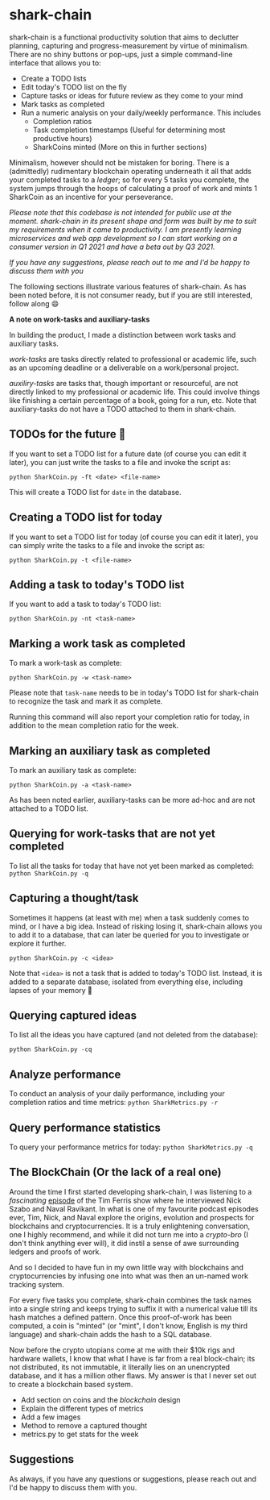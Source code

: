 # shark-chain #
shark-chain is a functional productivity solution that aims to declutter planning, capturing and progress-measurement by virtue of minimalism. There are no shiny buttons or pop-ups, just a simple command-line interface that allows you to: 

- Create a TODO lists
- Edit today's TODO list on the fly
- Capture tasks or ideas for future review as they come to your mind
- Mark tasks as completed
- Run a numeric analysis on your daily/weekly performance. This includes
   - Completion ratios
   - Task completion timestamps (Useful for determining most productive hours)
   - SharkCoins minted (More on this in further sections)

Minimalism, however should not be mistaken for boring. There is a (admittedly) rudimentary blockchain operating underneath it all that adds your completed tasks to a _ledger_; so for every 5 tasks you complete, the system jumps through the hoops of calculating a proof of work and mints 1 SharkCoin as an incentive for your perseverance. 

_Please note that this codebase is not intended for public use at the moment. shark-chain in its present shape and form was built by me to suit my requirements when it came to productivity. I am presently learning microservices and web app development so I can start working on a consumer version in Q1 2021 and have a beta out by Q3 2021._

_If you have any suggestions, please reach out to me and I'd be happy to discuss them with you_


The following sections illustrate various features of shark-chain. As has been noted before, it is not consumer ready, but if you are still interested, follow along :smile: 

**A note on work-tasks and auxiliary-tasks**

In building the product, I made a distinction between work tasks and auxiliary tasks. 

_work-tasks_ are tasks directly related to professional or academic life, such as an upcoming deadline or a deliverable on a work/personal project. 

_auxiliry-tasks_ are tasks that, though important or resourceful, are not directly linked to my professional or academic life. This could involve things like finishing a certain percentage of a book, going for a run, etc. Note that auxiliary-tasks do not have a TODO attached to them in shark-chain.

## TODOs for the future :calendar: ##

If you want to set a TODO list for a future date (of course you can edit it later), you can just write the tasks to a file and invoke the script as: 

`python SharkCoin.py -ft <date> <file-name>`

This will create a TODO list for `date` in the database. 

## Creating a TODO list for today ##
If you want to set a TODO list for today (of course you can edit it later), you can simply write the tasks to a file and invoke the script as: 

`python SharkCoin.py -t <file-name>`

## Adding a task to today's TODO list ##

If you want to add a task to today's TODO list: 

`python SharkCoin.py -nt <task-name>`

## Marking a work task as completed ##
To mark a work-task as complete: 

`python SharkCoin.py -w <task-name>`

Please note that `task-name` needs to be in today's TODO list for shark-chain to recognize the task and mark it as complete.

Running this command will also report your completion ratio for today, in addition to the mean completion ratio for the week. 

## Marking an auxiliary task as completed ##

To mark an auxiliary task as complete: 

`python SharkCoin.py -a <task-name>`

As has been noted earlier, auxiliary-tasks can be more ad-hoc and are not attached to a TODO list. 

## Querying for work-tasks that are not yet completed ##

To list all the tasks for today that have not yet been marked as completed: 
`python SharkCoin.py -q`

## Capturing a thought/task ##

Sometimes it happens (at least with me) when a task suddenly comes to mind, or I have a big idea. Instead of risking losing it, shark-chain allows you to add it to a database, that can later be queried for you to investigate or explore it further. 

`python SharkCoin.py -c <idea>`

Note that `<idea>` is not a task that is added to today's TODO list. Instead, it is added to a separate database, isolated from everything else, including lapses of your memory :brain:

## Querying captured ideas ## 

To list all the ideas you have captured (and not deleted from the database): 

`python SharkCoin.py -cq`

## Analyze performance ##

To conduct an analysis of your daily performance, including your completion ratios and time metrics: 
`python SharkMetrics.py -r`

## Query performance statistics ##

To query your performance metrics for today:
`python SharkMetrics.py -q`

## The BlockChain (Or the lack of a real one) ##

Around the time I first started developing shark-chain, I was listening to a _fascinating_ [episode](#https://tim.blog/2017/06/04/nick-szabo/) of the Tim Ferris show where he interviewed Nick Szabo and Naval Ravikant. In what is one of my favourite podcast episodes ever, Tim, Nick, and Naval explore the origins, evolution and prospects for blockchains and cryptocurrencies. It is a truly enlightening conversation, one I highly recommend, and while it did not turn me into a _crypto-bro_ (I don't think anything ever will), it did instil a sense of awe surrounding ledgers and proofs of work. 

And so I decided to have fun in my own little way with blockchains and cryptocurrencies by infusing one into what was then an un-named work tracking system. 

For every five tasks you complete, shark-chain combines the task names into a single string and keeps trying to suffix it with a numerical value till its hash matches a defined pattern. Once this proof-of-work has been computed, a coin is "minted" (or "mint", I don't know, English is my third language) and shark-chain adds the hash to a SQL database. 

Now before the crypto utopians come at me with their $10k rigs and hardware wallets, I know that what I have is far from a real block-chain; its not distributed, its not immutable, it literally lies on an unencrypted database, and it has a million other flaws. My answer is that I never set out to create a blockchain based system. 


- Add section on coins and the _blockchain_ design
- Explain the different types of metrics
- Add a few images
- Method to remove a captured thought
- metrics.py to get stats for the week

## Suggestions ##

As always, if you have any questions or suggestions, please reach out and I'd be happy to discuss them with you. 
